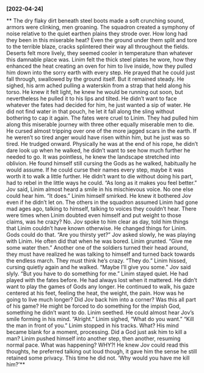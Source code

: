**[2022-04-24]**

**
The dry flaky dirt beneath steel boots made a soft crunching sound, armors were clinking, men groaning. The squadron created a symphony of noise relative to the quiet earthen plains they strode over. How long had they been in this miserable heat? Even the ground under them split and tore to the terrible blaze, cracks splintered their way all throughout the fields. Deserts felt more lively, they seemed cooler in temperature than whatever this damnable place was. Linim felt the thick steel plates he wore, how they enhanced the heat creating an oven for him to live inside, how they pulled him down into the sorry earth with every step. He prayed that he could just fall through, swallowed by the ground itself. 
But it remained steady. 
He sighed, his arm ached pulling a waterskin from a strap that held along his torso. He knew it felt light, he knew he would be running out soon, but nevertheless he pulled it to his lips and tilted. He didn’t want to face whatever the fates had decided for him, he just wanted a sip of water. 
He did not find water in that pouch, he let it fall along the sling without bothering to cap it again. The fates were cruel to Linim. They had pulled him along this miserable journey with three other equally miserable men to die. He cursed almost tripping over one of the more jagged scars in the earth. If he weren’t so tired anger would have risen within him, but he just was so tired. He trudged onward. Physically he was at the end of his rope, he didn’t dare look up when he walked, he didn’t want to see how much further he needed to go. It was pointless, he knew the landscape stretched into oblivion. 
He found himself still cursing the Gods as he walked, habitually he would assume. If he could curse their names every step, maybe it was worth it to walk a little further. He didn’t want to die without doing his part, had to rebel in the little ways he could.
“As long as it makes you feel better.” Jov said, Linim almost heard a smile in his mischievous voice. No one else could hear him.
“It does.” Linim himself smirked. He knew it bothered Jov even if he didn’t let on. The others in the squadron assumed Linim had gone mad ages ago, talking to himself, talking to voices they couldn’t hear. There were times when Linim doubted even himself and put weight to those claims, was he crazy? No. Jov spoke to him clear as day, told him things that Linim couldn’t have known otherwise. He changed things for Linim. Gods could do that. 
“Are you thirsty yet?” Jov asked slowly, he was playing with Linim. He often did that when he was bored. 
Linim grunted. “Give me some water then.” Another one of the soldiers turned their head around, they must have realized he was talking to himself and turned back towards the endless march. They must think he’s crazy. 
“They do.”
Linim hissed, cursing quietly again and he walked. 
“Maybe I’ll give you some.” Jov said slyly. “But you have to do something for me.”
Linim stayed quiet. He had played with the fates before. He had always lost when it mattered. He didn’t want to play the games of Gods any longer. He continued to walk, his gaze centered at his feet, feeling the heat, the weight, the pain. How was he going to live much longer? Did Jov back him into a corner? Was this all part of his game? He might be forced to do something for the impish God, something he didn’t want to do. Linim seethed. He could almost hear Jov’s smile forming in his mind. 
“Alright.” Linim sighed, “What do you want.”
“Kill the man in front of you.”
Linim stopped in his tracks. What? His mind became blank for a moment, processing. Did a God just ask him to kill a man? Linim pushed himself into another step, then another, resuming normal pace. What was happening? WHY?! 
He knew Jov could read this thoughts, he preferred talking out loud though, it gave him the sense he still retained some privacy. This time he did not. 
‘Why would you have me kill him?’**